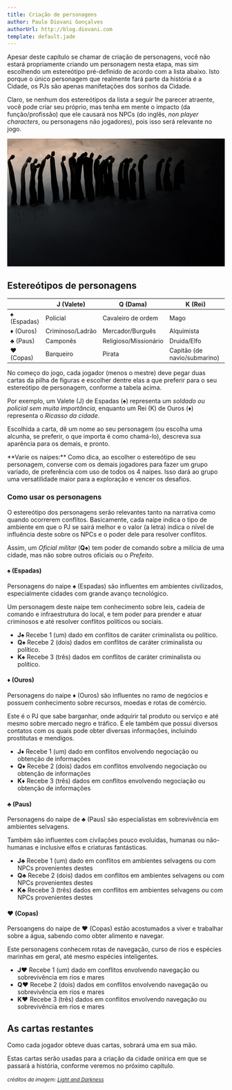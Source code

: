 ```yaml
---
title: Criação de personagens
author: Paulo Diovani Gonçalves
authorUrl: http://blog.diovani.com
template: default.jade
---
```


Apesar deste capítulo se chamar de criação de personagens, você não estará propriamente criando um personagem nesta etapa, mas sim escolhendo um estereótipo pré-definido de acordo com a lista abaixo. Isto porque o único personagem que realmente fará parte da história é a Cidade, os PJs são apenas manifetações dos sonhos da Cidade.

Claro, se nenhum dos estereótipos da lista a seguir lhe parecer atraente, você pode criar seu próprio, mas tenha em mente o impacto (da função/profissão) que ele causará nos NPCs (do inglês, _non player characters_, ou personagens não jogadores), pois isso será relevante no jogo.

<img class="img-responsive img-circle" src="img/ice_people_walking_in_dark.jpg" alt="ice_people_walking_in_dark">

## Estereótipos de personagens

<!--
    |   | J (Valete)          | Q (Dama)              | K (Rei)                      |
    | - | ------------------- | --------------------- | ---------------------------- |
    | ♠ | Policial            | Cavaleiro de ordem    | Mago                         |
    | ♦ | Criminoso/Ladrão    | Mercador/Burguês      | Alquimista                   |
    | ♣ | Camponês            | Religioso/Missionário | Druida/Elfo                  |
    | ♥ | Barqueiro           | Pirata                | Capitão (de navio/submarino) |
-->

<table class="table table-bordered">
    <thead>
        <tr>
            <th></th>
            <th>J (Valete)</th>
            <th>Q (Dama)</th>
            <th>K (Rei)</th>
        </tr>
    </thead>
    <tbody>
        <tr>
            <td>♠ (Espadas)</td>
            <td>Policial</td>
            <td>Cavaleiro de ordem</td>
            <td>Mago</td>
        </tr>
        <tr>
            <td>♦ (Ouros)</td>
            <td>Criminoso/Ladrão</td>
            <td>Mercador/Burguês</td>
            <td>Alquimista</td>
        </tr>
        <tr>
            <td>♣ (Paus)</td>
            <td>Camponês</td>
            <td>Religioso/Missionário</td>
            <td>Druida/Elfo</td>
        </tr>
        <tr>
            <td>♥ (Copas)</td>
            <td>Barqueiro</td>
            <td>Pirata</td>
            <td>Capitão (de navio/submarino)</td>
        </tr>
    </tbody>
</table>

No começo do jogo, cada jogador (menos o mestre) deve pegar duas cartas da pilha de figuras e escolher dentre elas a que preferir para o seu estereótipo de personagem, conforme a tabela acima.

Por exemplo, um Valete (J) de Espadas (♠) representa um _soldado ou policial sem muita importância_, enquanto um Rei (K) de Ouros (♦) representa o _Ricasso da cidade_.

Escolhida a carta, dê um nome ao seu personagem (ou escolha uma alcunha, se preferir, o que importa é como chamá-lo), descreva sua aparência para os demais, e pronto.

<div class="well">
    **Varie os naipes:**
    Como dica, ao escolher o estereótipo de seu personagem, converse com os demais jogadores para fazer um grupo variado, de preferência com uso de todos os 4 naipes. Isso dará ao grupo uma versatilidade maior para a exploração e vencer os desafios.
</div>

### Como usar os personagens

O estereótipo dos personagens serão relevantes tanto na narrativa como quando ocorrerem conflitos. Basicamente, cada naipe indica o tipo de ambiente em que o PJ se sairá melhor e o valor (a letra) indica o nível de influência deste sobre os NPCs e o poder dele para resolver conflitos.

Assim, um _Oficial militar_ (**Q♠**) tem poder de comando sobre a milícia de uma cidade, mas não sobre outros oficiais ou o _Prefeito_.

#### ♠ (Espadas)

Personagens do naipe ♠ (Espadas) são influentes em ambientes civilizados, especialmente cidades com grande avanço tecnológico.

Um personagem deste naipe tem conhecimento sobre leis, cadeia de comando e infraestrutura do local, e tem poder para prender e atuar criminosos e até resolver conflitos políticos ou sociais.

* **J♠** Recebe 1 (um) dado em conflitos de caráter criminalista ou político.
* **Q♠** Recebe 2 (dois) dados em conflitos de caráter criminalista ou político.
* **K♠** Recebe 3 (três) dados em conflitos de caráter criminalista ou político.

#### ♦ (Ouros)

Personagens do naipe ♦ (Ouros) são influentes no ramo de negócios e possuem conhecimento sobre recursos, moedas e rotas de comércio.

Este é o PJ que sabe barganhar, onde adquirir tal produto ou serviço e até mesmo sobre mercado negro e tráfico. É ele também que possui diversos contatos com os quais pode obter diversas informações, incluindo prostitutas e mendigos.

* **J♦** Recebe 1 (um) dado em conflitos envolvendo negociação ou obtenção de informações
* **Q♦** Recebe 2 (dois) dados em conflitos envolvendo negociação ou obtenção de informações
* **K♦** Recebe 3 (três) dados em conflitos envolvendo negociação ou obtenção de informações

#### ♣ (Paus)

Personagens do naipe de ♣ (Paus) são especialistas em sobrevivência em ambientes selvagens.

Também são influentes com civilações pouco evoluídas, humanas ou não-humanas e inclusive elfos e criaturas fantásticas.

* **J♣** Recebe 1 (um) dado em conflitos em ambientes selvagens ou com NPCs provenientes destes
* **Q♣** Recebe 2 (dois) dados em conflitos em ambientes selvagens ou com NPCs provenientes destes
* **K♣** Recebe 3 (três) dados em conflitos em ambientes selvagens ou com NPCs provenientes destes

#### ♥ (Copas)

Persoangens do naipe de ♥ (Copas) estão acostumados a viver e trabalhar sobre a água, sabendo como obter alimento e navegar.

Este personagens conhecem rotas de navegação, curso de rios e espécies marinhas em geral, até mesmo espécies inteligentes.

* **J♥** Recebe 1 (um) dado em conflitos envolvendo navegação ou sobrevivência em rios e mares
* **Q♥** Recebe 2 (dois) dados em conflitos envolvendo navegação ou sobrevivência em rios e mares
* **K♥** Recebe 3 (três) dados em conflitos envolvendo navegação ou sobrevivência em rios e mares

## As cartas restantes

Como cada jogador obteve duas cartas, sobrará uma em sua mão.

Estas cartas serão usadas para a criação da cidade onírica em que se passará a história, conforme veremos no próximo capítulo.

<small>_créditos da imagem: [Light and Darkness](http://nancysblog-seeker.blogspot.co.uk/2011/03/light-and-darkness.html)_</small>
